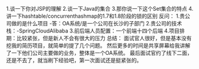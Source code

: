 1.谈一下你对JSP的理解
2.谈一下Java的集合
3.那你说一下这个Set集合的特点
4.讲一下hashtable/concurrenthashmap的1.7和1.8阶段的锁的区别
反问：
1.贵公司做的是什么项目 -答：OA系统/是一个公司在长沙的子部门
2.贵公司的技术栈：-SpringCloudAlibaba
3.前后端人员配置：一个前端十四个后端
4.项目排期：比较紧张，但是新人不会有很大的压力
总结：
面试官人很好，但是基本没有挖我的简历项目，就简单的提了几个问题。
然后更多的时间是共享屏幕给我讲解了一下他们公司主要做的业务，整体是一个OA系统。
最后面试官约了线下二面，还是不去了，就当刷下经验吧，第一次面试还是挺紧张的。